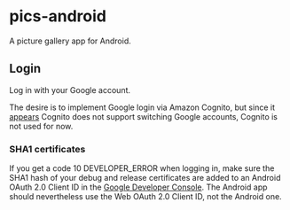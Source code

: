 # pics-android

A picture gallery app for Android.

## Login

Log in with your Google account. 

The desire is to implement Google login via Amazon Cognito, but since it [appears](https://stackoverflow.com/a/59580105)
Cognito does not support switching Google accounts, Cognito is not used for now.

### SHA1 certificates

If you get a code 10 DEVELOPER_ERROR when logging in, make sure the SHA1 hash of your debug and
release certificates are added to an Android OAuth 2.0 Client ID in the 
[Google Developer Console](https://console.developers.google.com/apis/credentials). The Android
app should nevertheless use the Web OAuth 2.0 Client ID, not the Android one.
